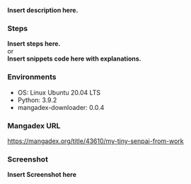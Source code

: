 **Insert description here.**

### Steps
**Insert steps here.**
<br>
or
<br>
**Insert snippets code here with explanations.**

### Environments
- OS: Linux Ubuntu 20.04 LTS
- Python: 3.9.2
- mangadex-downloader: 0.0.4

### Mangadex URL
https://mangadex.org/title/43610/my-tiny-senpai-from-work

### Screenshot
**Insert Screenshot here**
